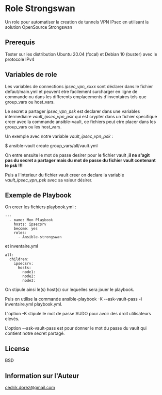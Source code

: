 Role Strongswan
===============

Un role pour automatiser la creation de tunnels VPN IPsec en utilisant la solution OpenSource Strongswan

Prerequis
----------

Tester sur les distribution Ubuntu 20.04 (focal) et Debian 10 (buster) avec le protocole IPv4

Variables de role
-----------------

Les variables de connections *ipsec_vpn_xxxx* sont déclarer dans le fichier defaut/main.yml et peuvent etre facilement surcharger en ligne de commande ou dans les differents emplacements d'inventaires tels que group_vars ou host_vars.

Le secret a partager *ipsec_vpn_psk* est declarer dans une variables intermediaire *vault_ipsec_vpn_psk* qui est crypter dans un fichier specifique creer avec la commande ansible-vault, ce fichiers peut etre placer dans les group_vars ou les host_vars.

Un exemple avec notre variable *vault_ipsec_vpn_psk* :

$ ansible-vault create group_vars/all/vault.yml

On entre ensuite le mot de passe desirer pour le fichier vault ,**il ne s'agit pas du secret a partager mais du mot de passe du fichier vault contenant le psk !!!**

Puis a l'interieur du fichier vault creer on declare la variable *vault_ipsec_vpn_psk* avec sa valeur désirer.

Exemple de Playbook
----------------

On creer les fichiers playbook.yml :

```
---
  - name: Mon Playbook
    hosts: ipsecsrv
    become: yes
    roles:
      - Ansible-strongswan

```
et inventaire.yml

```
all:
  children:
    ipsecsrv:
      hosts:
        node1:
        node2:
        node3:
```

On stipule ainsi le(s) host(s) sur lequelles sera jouer le playbook.

Puis on utilise la commande ansible-playbook -K --ask-vault-pass -i inventaire.yml playbook.yml.

L'option -K stipule le mot de passe SUDO pour avoir des droit utilisateurs elevés.

L'option --ask-vault-pass est pour donner le mot du passe du vault qui contient notre secret partagé.

License
-------

BSD

Information sur l'Auteur
------------------------

cedrik.dorez@gmail.com

